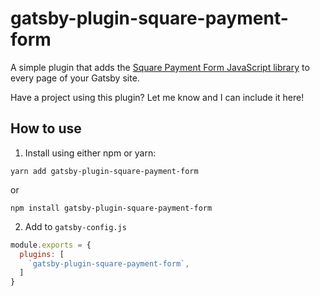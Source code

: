 # gatsby-plugin-square-payment-form

A simple plugin that adds the [Square Payment Form JavaScript library](https://docs.connect.squareup.com/payments/sqpaymentform/setup#step-2-add-script-references-to-your-payment-page-head) to every page of your Gatsby site.

Have a project using this plugin? Let me know and I can include it here!

## How to use

1. Install using either npm or yarn:

```
yarn add gatsby-plugin-square-payment-form
```

or

```
npm install gatsby-plugin-square-payment-form
```

2. Add to ```gatsby-config.js```

```javascript
module.exports = {
  plugins: [
    `gatsby-plugin-square-payment-form`,
  ]
}
```

